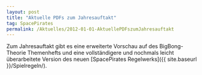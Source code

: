 ```yaml
---
layout: post
title: "Aktuelle PDFs zum Jahresauftakt"
tag: SpacePirates
permalink: /Aktuelles/2012-01-01-AktuellePDFszumJahresauftakt
---
```


Zum Jahresauftakt gibt es eine erweiterte Vorschau auf des BigBong-Theorie Themenhefts und eine vollständigere und nochmals leicht überarbeitete Version des neuen [SpacePirates Regelwerks]({{ site.baseurl }}/Spielregeln/).

